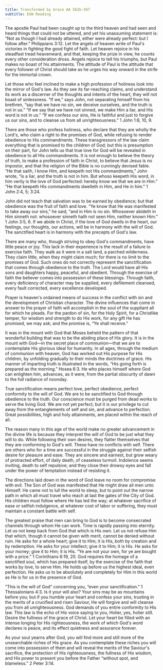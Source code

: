 ```yaml
---
title: Transformed by Grace AA 562b-567
subtitle: EGW Reading
---
```


The apostle Paul had been caught up to the third heaven and had seen and heard things that could not be uttered, and yet his unassuming statement is: “Not as though I had already attained, either were already perfect: but I follow after.” Philippians 3:12. Let the angels of heaven write of Paul's victories in fighting the good fight of faith. Let heaven rejoice in his steadfast tread heavenward, and that, keeping the prize in view, he counts every other consideration dross. Angels rejoice to tell his triumphs, but Paul makes no boast of his attainments. The attitude of Paul is the attitude that every follower of Christ should take as he urges his way onward in the strife for the immortal crown.

Let those who feel inclined to make a high profession of holiness look into the mirror of God's law. As they see its far-reaching claims, and understand its work as a discerner of the thoughts and intents of the heart, they will not boast of sinlessness. “If we,” says John, not separating himself from his brethren, “say that we have no sin, we deceive ourselves, and the truth is not in us.” “If we say that we have not sinned, we make Him a liar, and His word is not in us.” “If we confess our sins, He is faithful and just to forgive us our sins, and to cleanse us from all unrighteousness.” 1 John 1:8, 10, 9.

There are those who profess holiness, who declare that they are wholly the Lord's, who claim a right to the promises of God, while refusing to render obedience to His commandments. These transgressors of the law claim everything that is promised to the children of God; but this is presumption on their part, for John tells us that true love for God will be revealed in obedience to all His commandments. It is not enough to believe the theory of truth, to make a profession of faith in Christ, to believe that Jesus is no impostor, and that the religion of the Bible is no cunningly devised fable. “He that saith, I know Him, and keepeth not His commandments,” John wrote, “is a liar, and the truth is not in him. But whoso keepeth His word, in him verily is the love of God perfected: hereby know we that we are in Him.” “He that keepeth His commandments dwelleth in Him, and He in him.” 1 John 2:4, 5; 3:24.

John did not teach that salvation was to be earned by obedience; but that obedience was the fruit of faith and love. “Ye know that He was manifested to take away our sins,” he said, “and in Him is no sin. Whosoever abideth in Him sinneth not: whosoever sinneth hath not seen Him, neither known Him.” 1 John 3:5, 6. If we abide in Christ, if the love of God dwells in the heart, our feelings, our thoughts, our actions, will be in harmony with the will of God. The sanctified heart is in harmony with the precepts of God's law.

There are many who, though striving to obey God's commandments, have little peace or joy. This lack in their experience is the result of a failure to exercise faith. They walk as it were in a salt land, a parched wilderness. They claim little, when they might claim much; for there is no limit to the promises of God. Such ones do not correctly represent the sanctification that comes through obedience to the truth. The Lord would have all His sons and daughters happy, peaceful, and obedient. Through the exercise of faith the believer comes into possession of these blessings. Through faith, every deficiency of character may be supplied, every defilement cleansed, every fault corrected, every excellence developed.

Prayer is heaven's ordained means of success in the conflict with sin and the development of Christian character. The divine influences that come in answer to the prayer of faith will accomplish in the soul of the suppliant all for which he pleads. For the pardon of sin, for the Holy Spirit, for a Christlike temper, for wisdom and strength to do His work, for any gift He has promised, we may ask; and the promise is, “Ye shall receive.”

It was in the mount with God that Moses beheld the pattern of that wonderful building that was to be the abiding place of His glory. It is in the mount with God—in the secret place of communion—that we are to contemplate His glorious ideal for humanity. In all ages, through the medium of communion with heaven, God has worked out His purpose for His children, by unfolding gradually to their minds the doctrines of grace. His manner of imparting truth is illustrated in the words, “His going forth is prepared as the morning.” Hosea 6:3. He who places himself where God can enlighten him, advances, as it were, from the partial obscurity of dawn to the full radiance of noonday.

True sanctification means perfect love, perfect obedience, perfect conformity to the will of God. We are to be sanctified to God through obedience to the truth. Our conscience must be purged from dead works to serve the living God. We are not yet perfect; but it is our privilege to cut away from the entanglements of self and sin, and advance to perfection. Great possibilities, high and holy attainments, are placed within the reach of all.

The reason many in this age of the world make no greater advancement in the divine life is because they interpret the will of God to be just what they will to do. While following their own desires, they flatter themselves that they are conforming to God's will. These have no conflicts with self. There are others who for a time are successful in the struggle against their selfish desire for pleasure and ease. They are sincere and earnest, but grow weary of protracted effort, of daily death, of ceaseless turmoil. Indolence seems inviting, death to self repulsive; and they close their drowsy eyes and fall under the power of temptation instead of resisting it.

The directions laid down in the word of God leave no room for compromise with evil. The Son of God was manifested that He might draw all men unto Himself. He came not to lull the world to sleep, but to point out the narrow path in which all must travel who reach at last the gates of the City of God. His children must follow where He has led the way; at whatever sacrifice of ease or selfish indulgence, at whatever cost of labor or suffering, they must maintain a constant battle with self.

The greatest praise that men can bring to God is to become consecrated channels through whom He can work. Time is rapidly passing into eternity. Let us not keep back from God that which is His own. Let us not refuse Him that which, though it cannot be given with merit, cannot be denied without ruin. He asks for a whole heart; give it to Him; it is His, both by creation and by redemption. He asks for your intellect; give it to Him; it is His. He asks for your money; give it to Him; it is His. “Ye are not your own, for ye are bought with a price.” 1 Corinthians 6:19, 20. God requires the homage of a sanctified soul, which has prepared itself, by the exercise of the faith that works by love, to serve Him. He holds up before us the highest ideal, even perfection. He asks us to be absolutely and completely for Him in this world as He is for us in the presence of God.

“This is the will of God” concerning you, “even your sanctification.” 1 Thessalonians 4:3. Is it your will also? Your sins may be as mountains before you; but if you humble your heart and confess your sins, trusting in the merits of a crucified and risen Saviour, He will forgive and will cleanse you from all unrighteousness. God demands of you entire conformity to His law. This law is the echo of His voice saying to you, Holier, yes, holier still. Desire the fullness of the grace of Christ. Let your heart be filled with an intense longing for His righteousness, the work of which God's word declares is peace, and its effect quietness and assurance forever.

As your soul yearns after God, you will find more and still more of the unsearchable riches of His grace. As you contemplate these riches you will come into possession of them and will reveal the merits of the Saviour's sacrifice, the protection of His righteousness, the fullness of His wisdom, and His power to present you before the Father “without spot, and blameless.” 2 Peter 3:14.